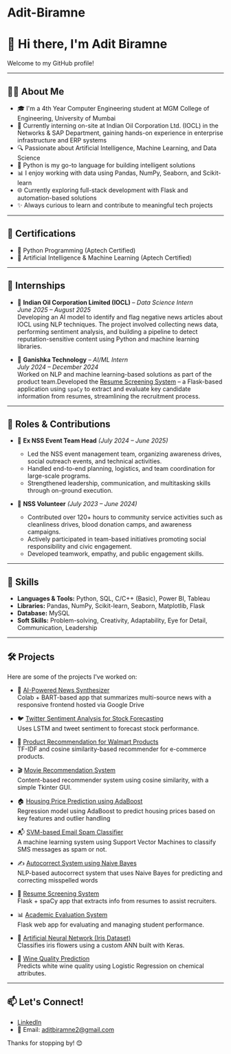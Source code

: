 # Adit-Biramne

# 👋 Hi there, I'm Adit Biramne

Welcome to my GitHub profile!

---

## 🧑‍💻 About Me

- 🎓 I'm a 4th Year Computer Engineering student at MGM College of Engineering, University of Mumbai
- 🏢 Currently interning on-site at Indian Oil Corporation Ltd. (IOCL) in the Networks & SAP Department, gaining hands-on experience in enterprise infrastructure and ERP systems
- 🔍 Passionate about Artificial Intelligence, Machine Learning, and Data Science  
- 🐍 Python is my go-to language for building intelligent solutions  
- 📊 I enjoy working with data using Pandas, NumPy, Seaborn, and Scikit-learn  
- 🌐 Currently exploring full-stack development with Flask and automation-based solutions  
- ✨ Always curious to learn and contribute to meaningful tech projects

---

## 📜 Certifications

- 🧠 Python Programming (Aptech Certified)  
- 🤖 Artificial Intelligence & Machine Learning (Aptech Certified)

---

## 🧪 Internships

- 🏢 **Indian Oil Corporation Limited (IOCL)** – *Data Science Intern*  
  *June 2025 – August 2025*  
  Developing an AI model to identify and flag negative news articles about IOCL using NLP techniques. The project involved collecting news data, performing sentiment analysis, and building a pipeline to detect      reputation-sensitive content using Python and machine learning libraries.

- 🏢 **Ganishka Technology** – *AI/ML Intern*  
  *July 2024 – December 2024*  
  Worked on NLP and machine learning-based solutions as part of the product team.Developed the [Resume Screening System](https://github.com/AditBiramne/Resume-Screening-System) – a Flask-based application using     `spaCy` to extract and evaluate key candidate information from resumes, streamlining the recruitment process.

---

## 🧾 Roles & Contributions

- 🧢 **Ex NSS Event Team Head** *(July 2024 – June 2025)*  
  - Led the NSS event management team, organizing awareness drives, social outreach events, and technical activities.  
  - Handled end-to-end planning, logistics, and team coordination for large-scale programs.  
  - Strengthened leadership, communication, and multitasking skills through on-ground execution.

- 🤝 **NSS Volunteer** *(July 2023 – June 2024)*  
  - Contributed over 120+ hours to community service activities such as cleanliness drives, blood donation camps, and awareness campaigns.  
  - Actively participated in team-based initiatives promoting social responsibility and civic engagement.  
  - Developed teamwork, empathy, and public engagement skills.

---

## 🚀 Skills

- **Languages & Tools:** Python, SQL, C/C++ (Basic), Power BI, Tableau  
- **Libraries:** Pandas, NumPy, Scikit-learn, Seaborn, Matplotlib, Flask  
- **Database:** MySQL  
- **Soft Skills:** Problem-solving, Creativity, Adaptability, Eye for Detail, Communication, Leadership

---

## 🛠️ Projects

Here are some of the projects I've worked on:

- 📰 [AI-Powered News Synthesizer](https://github.com/AditBiramne/News-Synthesizer)  
  Colab + BART-based app that summarizes multi-source news with a responsive frontend hosted via Google Drive

- 🐦 [Twitter Sentiment Analysis for Stock Forecasting](https://github.com/AditBiramne/-Twitter-Sentiment-Analysis-for-Stock-Market-Forecasting)  
  Uses LSTM and tweet sentiment to forecast stock performance.

- 🛒 [Product Recommendation for Walmart Products](https://github.com/AditBiramne/Product-Recommendation-for-Walmart-Products)  
  TF-IDF and cosine similarity-based recommender for e-commerce products.

- 🎬 [Movie Recommendation System](https://github.com/AditBiramne/Movie-Recommendation-System)  
  Content-based recommender system using cosine similarity, with a simple Tkinter GUI.

- 🏠 [Housing Price Prediction using AdaBoost](https://github.com/AditBiramne/Housing-Price-Prediction-using-AdaBoost)  
  Regression model using AdaBoost to predict housing prices based on key features and outlier handling

- 📬 [SVM-based Email Spam Classifier](https://github.com/AditBiramne/SVM-based-Email-Spam-Classifier)  
  A machine learning system using Support Vector Machines to classify SMS messages as spam or not.

- ✍️ [Autocorrect System using Naive Bayes](https://github.com/AditBiramne/Autocorrect-System-using-Naive-Bayes)  
  NLP-based autocorrect system that uses Naive Bayes for predicting and correcting misspelled words

- 📂 [Resume Screening System](https://github.com/AditBiramne/Resume-Screening-System)  
  Flask + spaCy app that extracts info from resumes to assist recruiters.

- 📊 [Academic Evaluation System](https://github.com/AditBiramne/Academic-Evaluation-System)  
  Flask web app for evaluating and managing student performance.

- 🌸 [Artificial Neural Network (Iris Dataset)](https://github.com/AditBiramne/Artificial-Neural-Network-Implementation)  
  Classifies iris flowers using a custom ANN built with Keras.

- 🍷 [Wine Quality Prediction](https://github.com/AditBiramne/Wine-Quality-Prediction-Using-Logistic-Regression)  
  Predicts white wine quality using Logistic Regression on chemical attributes.

  
---

## 📫 Let's Connect!

- [LinkedIn](https://linkedin.com/in/aditbiramne)  
- 📧 Email: [aditbiramne2@gmail.com](mailto:aditbiramne2@gmail.com)  

Thanks for stopping by! 😊
